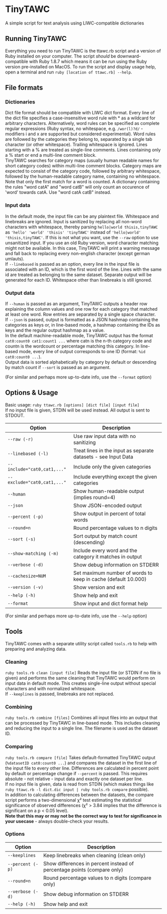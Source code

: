 # TinyTAWC
A simple script for text analysis using LIWC-compatible dictionaries

## Running TinyTAWC
Everything you need to run TinyTAWC is the ttawc.rb script and a version of Ruby installed on your computer.
The script _should_ be downward-compatible with Ruby 1.8.7 which means it can be run using the Ruby version pre-installed on MacOS.
To run the script and display usage help, open a terminal and run `ruby [location of ttawc.rb] --help`.

## File formats
### Dictionaries
Dict file format should be compatible with LIWC dict format.
Every line of the dict file specifies a case-insensitive word rule with * as a wildcard for arbitrary characters.
Alternatively, word rules can be specified as complete regular expressions
(Ruby syntax, no whitespace, e.g. `/wor(l)?d/` - modifiers i and x are supported but considered experimental).
Word rules are followed by the categories they belong to, separated by a single tab character (or other whitespace).
Trailing whitespace is ignored.
Lines starting with a % are treated as single-line comments. Lines containing only a % start or end a multi-line comment block.  
TinyTAWC searches for category maps (usually human readable names for short category codes) within multi-line comment blocks.
Category maps are expected to consist of the category code, followed by arbitrary whitespace, followed by the human-readable category name, containing no whitespace.  
Note that only the first match for a word is counted. A dictionary containing the rules "word catA" and "word catB" will only count an occurence of 'word' towards catA. Use "word catA catB" instead.
### Input data
In the default mode, the input file can be any plaintext file. Whitespace and linebreaks are ignored. Input is sanitized by replacing all non-word characters with whitespace, 
thereby parsing `hello|world thisis,tinyTAWC` as `'hello' 'world' 'thisis' 'tinyTAWC'` instead of `'hello|world' 'thisis,tinyTAWC'`.
If this is not what you want, use the `--raw` option to use unsanitized input. If you use an old Ruby version, word character matching might not be available.
In this case, TinyTAWC will print a warning message and fall back to replacing every non-english character (except german umlauts).  
If `--linebased` is passed as an option, every line in the input file is associated with an ID, which is the first word of the line. Lines with the same id are treated as belonging to the same dataset. Separate output will be generated for each ID. Whitespace other than linebreaks is still ignored.
### Output data 
If `--human` is passed as an argument, TinyTAWC outputs a header row explaining the column values and one row for each category that matched at least one word.
Row entries are separated by a single space character.  
If `--json` is passed, output is formatted as a JSON hashmap containing the categories as keys or, in line-based mode, a hashmap containing the IDs as keys and the regular output hashmap as a value.  
In the default machine-readable mode, TinyTAWC output has the format `cat0:count0 cat1:count1 ...` where catn is the n-th category code and countn is the wordcount or percentage matching this category.
In line-based mode, every line of output corresponds to one ID (format: `%id cat0:count0 ...`).  
Output data is sorted alphabetically by category by default or descending by match count if `--sort` is passed as an argument.

(For similar and perhaps more up-to-date info, use the `--format` option)

## Options & Usage
Basic usage: `ruby ttawc.rb [options] [dict file] [input file]`  
If no input file is given, STDIN will be used instead. All output is sent to STDOUT.  

Option|Description
---|---
`--raw (-r)`|Use raw input data with no sanitizing
`--linebased (-l)`|Treat lines in the input as separate datasets - see Input Data
`--include="cat0,cat1,..."`|Include only the given categories
`--exclude="cat0,cat1,..."`|Include everything except the given categories
`--human`|Show human-readable output (implies round=4)
`--json`|Show JSON-encoded output
`--percent (-p)`|Show output in percent of total words
`--round=n`|Round percentage values to n digits
`--sort (-s)`|Sort output by match count (descending)
`--show-matching (-m)`|Include every word and the category it matches in output
`--verbose (-d)`|Show debug information on STDERR
`--cachesize=NUM`|Set maximum number of words to keep in cache (default 10.000)
`--version (-v)`|Show version and exit
`--help (-h)`|Show help and exit
`--format`|Show input and dict format help

(For similar and perhaps more up-to-date info, use the `--help` option)

## Tools
TinyTAWC comes with a separate utility script called `tools.rb` to help with preparing and analyzing data.

### Cleaning
`ruby tools.rb clean [input file]` Reads the input file (or STDIN if no file is given) and performs the same cleaning that TinyTAWC would perform on input data in default mode. This creates single-line output without special characters and with normalized whitespace.  
If `--keeplines` is passed, linebreaks are not replaced.

### Combining
`ruby tools.rb combine [files]` Combines all input files into an output that can be processed by TinyTAWC in line-based mode. This includes cleaning and reducing the input to a single line. The filename is used as the dataset ID.

### Comparing
`ruby tools.rb compare [file]` Takes default-formatted TinyTAWC output (`%datasetID cat0:count0 ...`) and compares the dataset in the first line of the input file to every other line. Differences are calculated in percent point by default or percentage change if `--percent` is passed. This requires absolute - not relative - input data and exactly one dataset per line.  
If no input file is given, data is read from STDIN (which makes things like `ruby ttawc.rb -l dict.dic input | ruby tools.rb compare` possible).  
In addition to calculating differences between the datasets, the compare script performs a two-dimensional χ² test estimating the statistical significance of observed differences (χ² > 3.84 implies that the difference is significant on a p < 0.05 level).  
**Note that this may or may not be the correct way to test for significance in your usecase** - always double-check your results.

### Options
Option|Description
---|---
`--keeplines`|Keep linebreaks when cleaning (clean only)
`--percent (-p)`|Show differences in percent instead of percentage points (compare only)
`--round=n`|Round percentage values to n digits (compare only)
`--verbose (-d)`|Show debug information on STDERR
`--help (-h)`|Show help and exit